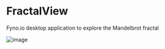 # FractalView
Fyno.io desktop application to explore the Mandelbrot fractal

![image](https://github.com/uszpel/FractalView/assets/10496404/1383d611-4f15-4f68-aafa-f1c9dc3d7628)
